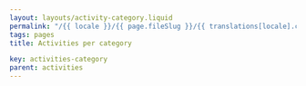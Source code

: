 ```yaml
---
layout: layouts/activity-category.liquid
permalink: "/{{ locale }}/{{ page.fileSlug }}/{{ translations[locale].category }}-{{ category.slug }}/index.html"
tags: pages
title: Activities per category

key: activities-category
parent: activities
---
```

